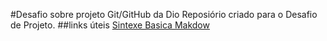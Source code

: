 #Desafio sobre projeto Git/GitHub da Dio
Reposiório criado para o Desafio de Projeto. 
##links úteis 
[Sintexe Basica Makdow](https://www.markdownguide.org/getting-started/)
